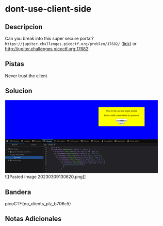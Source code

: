 # dont-use-client-side
## Descripcion
Can you break into this super secure portal? `https://jupiter.challenges.picoctf.org/problem/17682/` ([link](https://jupiter.challenges.picoctf.org/problem/17682/)) or http://jupiter.challenges.picoctf.org:17682

## Pistas
Never trust the client

## Solucion 

![visible en Github](https://github.com/Alexlife2002003/ChallengesCTF/blob/main/Retos-Seguridad/Actividad%2005-%20Retos%20web%20parte%201/Pasted%20image%2020230309130620.png)
![[Pasted image 20230309130620.png]]
## Bandera
picoCTF{no_clients_plz_b706c5}

## Notas Adicionales 
